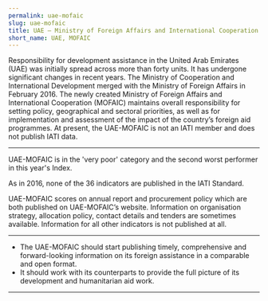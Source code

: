 ```yaml
---
permalink: uae-mofaic
slug: uae-mofaic
title: UAE – Ministry of Foreign Affairs and International Cooperation (MOFAIC)
short_name: UAE, MOFAIC
---
```


Responsibility for development assistance in the United Arab Emirates (UAE) was initially spread across more than forty units. It has undergone significant changes in recent years. The Ministry of Cooperation and International Development merged with the Ministry of Foreign Affairs in February 2016. The newly created Ministry of Foreign Affairs and International Cooperation (MOFAIC) maintains overall responsibility for setting policy, geographical and sectoral priorities, as well as for implementation and assessment of the impact of the country’s foreign aid programmes. At present, the UAE-MOFAIC is not an IATI member and does not publish IATI data.

---

UAE-MOFAIC is in the 'very poor' category and the second worst performer in this year's Index.

As in 2016, none of the 36 indicators are published in the IATI Standard.

UAE-MOFAIC scores on annual report and procurement policy which are both published on UAE-MOFAIC’s website. Information on organisation strategy, allocation policy, contact details and tenders are sometimes available. Information for all other indicators is not published at all.

---

 * The UAE-MOFAIC should start publishing timely, comprehensive and forward-looking information on its foreign assistance in a comparable and open format.
 * It should work with its counterparts to provide the full picture of its development and humanitarian aid work.

---
